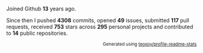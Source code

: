 Joined Github **13** years ago.

Since then I pushed **4308** commits, opened **49** issues, submitted **117** pull requests, received **753** stars across **295** personal projects and contributed to **14** public repositories.

<p align="right"><sub>Generated using <a href="https://github.com/marketplace/actions/profile-readme-stats">teoxoy/profile-readme-stats</a></sub></p>
